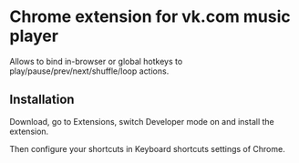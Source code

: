 # Chrome extension for vk.com music player

Allows to bind in-browser or global hotkeys to play/pause/prev/next/shuffle/loop actions.

## Installation

Download, go to Extensions, switch Developer mode on and install the extension.

Then configure your shortcuts in Keyboard shortcuts settings of Chrome.

